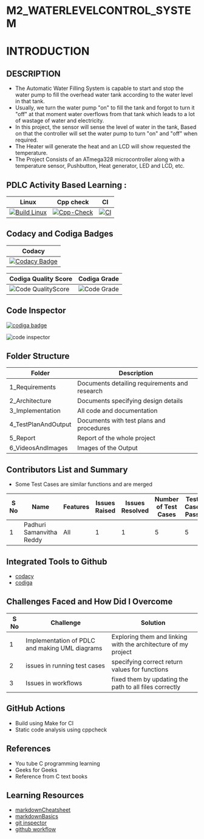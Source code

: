# M2_WATERLEVELCONTROL_SYSTEM

# INTRODUCTION

## DESCRIPTION

* The Automatic Water Filling System is capable to start and stop the water pump to fill the overhead water tank according to the water level in that tank. 
* Usually, we turn the water pump "on" to fill the tank and forgot to turn it "off" at that moment water overflows from that tank which leads to a lot of wastage of water and electricity.
* In this project, the sensor will sense the level of water in the tank, Based on that the controller will set the water pump to turn "on" and "off" when required. 
* The Heater will generate the heat and an LCD will show requested the temperature.
* The Project Consists of an ATmega328 microcontroller along with a temperature sensor, Pushbutton, Heat generator, LED and LCD, etc.

## PDLC Activity Based Learning :

| Linux | Cpp check | CI |
| ---- | ------ | ----- |
|[![Build Linux](https://github.com/samanvitha-125/M2_WATERLEVELCONTROL_SYSTEM/actions/workflows/Linux.yml/badge.svg)](https://github.com/samanvitha-125/M2_WATERLEVELCONTROL_SYSTEM/actions/workflows/Linux.yml) | [![Cpp-Check](https://github.com/samanvitha-125/M2_WATERLEVELCONTROL_SYSTEM/actions/workflows/Cpp-check.yml/badge.svg)](https://github.com/samanvitha-125/M2_WATERLEVELCONTROL_SYSTEM/actions/workflows/Cpp-check.yml) | [![CI](https://github.com/samanvitha-125/M2_WATERLEVELCONTROL_SYSTEM/actions/workflows/CI.yml/badge.svg)](https://github.com/samanvitha-125/M2_WATERLEVELCONTROL_SYSTEM/actions/workflows/CI.yml) |

## Codacy and Codiga Badges 

| Codacy | 
| ----- |
|[![Codacy Badge](https://app.codacy.com/project/badge/Grade/e1cc53894ec746a2b0719d5ebdce3eb9)](https://www.codacy.com/gh/samanvitha-125/M2_WATERLEVELCONTROL_SYSTEM/dashboard?utm_source=github.com&amp;utm_medium=referral&amp;utm_content=samanvitha-125/M2_WATERLEVELCONTROL_SYSTEM&amp;utm_campaign=Badge_Grade)|

| Codiga Quality Score | Codiga Grade |
| --------------- | ----------------- |
| ![Code QualityScore](https://api.codiga.io/project/32809/score/svg) | ![Code Grade](https://api.codiga.io/project/32809/status/svg) |

## Code Inspector

<a href="https://app.codiga.io/public/user/github/samanvitha-125">
   <img src="https://api.codiga.io/public/badge/user/github/samanvitha-125?style=light" alt="codiga badge" />
</a>

![code inspector](https://user-images.githubusercontent.com/62429376/163700445-fd50d5c4-541f-4da0-bb70-c68b4f4ffcf2.png)


## Folder Structure

| Folder | Description |
| ------ | ----------- |
| 1_Requirements | Documents detailing requirements and research |
| 2_Architecture |	Documents specifying design details |
| 3_Implementation	| All code and documentation |
| 4_TestPlanAndOutput |	Documents with test plans and procedures |
| 5_Report |	Report of the whole project |
| 6_VideosAndImages | Images of the Output |

## Contributors List and Summary 

* Some Test Cases are similar functions and are merged

| S No | Name | Features | Issues Raised | Issues Resolved | Number of Test Cases | Test Case Pass |
| ---- | ---- | -------- | ------------- | --------------- | -------------------- | -------------- |
| 1 | Padhuri Samanvitha Reddy | All | 1 | 1 | 5 | 5 | 

## Integrated Tools to Github

- [codacy](https://app.codacy.com/organizations)
- [codiga](https://app.codiga.io)

## Challenges Faced and How Did I Overcome

| S No |	Challenge | Solution |
| ------ | ----------- | --------- |
| 1 | Implementation of PDLC and making UML diagrams |	Exploring them and linking with the architecture of my project |
| 2 |	issues in running test cases | specifying correct return values for functions |
| 3 |	Issues in workflows |	fixed them by updating the path to all files correctly |

## GitHub Actions

- Build using Make for CI
- Static code analysis using cppcheck

## References

* You tube C programming learning 
* Geeks for Geeks 
* Reference from C text books

## Learning Resources

- [markdownCheatsheet](https://github.com/adam-p/markdown-here/wiki/Markdown-Cheatsheet)
- [markdownBasics](https://docs.github.com/en/get-started/writing-on-github/getting-started-with-writing-and-formatting-on-github/basic-writing-and-formatting-syntax)
- [git inspector](https://github.com/ejwa/gitinspector)
- [github workflow](https://docs.github.com/en/actions/learn-github-action)
